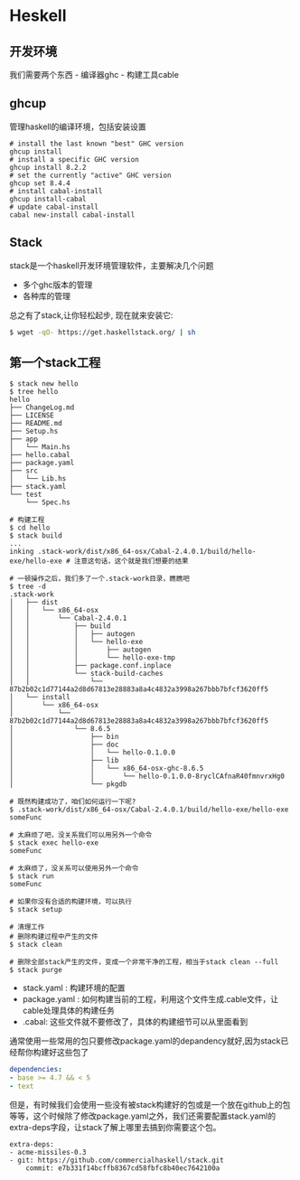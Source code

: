 # Heskell
## 开发环境
我们需要两个东西
	- 编译器ghc
	- 构建工具cable

## ghcup
管理haskell的编译环境，包括安装设置
```
# install the last known "best" GHC version
ghcup install
# install a specific GHC version
ghcup install 8.2.2
# set the currently "active" GHC version
ghcup set 8.4.4
# install cabal-install
ghcup install-cabal
# update cabal-install
cabal new-install cabal-install
```

## Stack
stack是一个haskell开发环境管理软件，主要解决几个问题
 - 多个ghc版本的管理
 - 各种库的管理

总之有了stack,让你轻松起步, 现在就来安装它:

```sh
$ wget -qO- https://get.haskellstack.org/ | sh
```

## 第一个stack工程
```
$ stack new hello
$ tree hello
hello
├── ChangeLog.md
├── LICENSE
├── README.md
├── Setup.hs
├── app
│   └── Main.hs
├── hello.cabal
├── package.yaml
├── src
│   └── Lib.hs
├── stack.yaml
└── test
    └── Spec.hs
    
# 构建工程
$ cd hello
$ stack build
...
inking .stack-work/dist/x86_64-osx/Cabal-2.4.0.1/build/hello-exe/hello-exe # 注意这句话，这个就是我们想要的结果

# 一顿操作之后，我们多了一个.stack-work目录，瞧瞧吧
$ tree -d
.stack-work
│   ├── dist
│   │   └── x86_64-osx
│   │       └── Cabal-2.4.0.1
│   │           ├── build
│   │           │   ├── autogen
│   │           │   └── hello-exe
│   │           │       ├── autogen
│   │           │       └── hello-exe-tmp
│   │           ├── package.conf.inplace
│   │           └── stack-build-caches
│   │               └── 87b2b02c1d77144a2d8d67813e28883a8a4c4832a3998a267bbb7bfcf3620ff5
│   └── install
│       └── x86_64-osx
│           └── 87b2b02c1d77144a2d8d67813e28883a8a4c4832a3998a267bbb7bfcf3620ff5
│               └── 8.6.5
│                   ├── bin
│                   ├── doc
│                   │   └── hello-0.1.0.0
│                   ├── lib
│                   │   └── x86_64-osx-ghc-8.6.5
│                   │       └── hello-0.1.0.0-8ryclCAfnaR40fmnvrxHg0
│                   └── pkgdb

# 既然构建成功了，咱们如何运行一下呢?
$ .stack-work/dist/x86_64-osx/Cabal-2.4.0.1/build/hello-exe/hello-exe
someFunc

# 太麻烦了吧，没关系我们可以用另外一个命令
$ stack exec hello-exe
someFunc

# 太麻烦了，没关系可以使用另外一个命令
$ stack run
someFunc

# 如果你没有合适的构建环境，可以执行
$ stack setup

# 清理工作
# 删除构建过程中产生的文件
$ stack clean 

# 删除全部stack产生的文件，变成一个非常干净的工程，相当于stack clean --full
$ stack purge 
```

 - stack.yaml : 构建环境的配置
 - package.yaml : 如何构建当前的工程，利用这个文件生成.cable文件，让cable处理具体的构建任务
 - .cabal: 这些文件就不要修改了，具体的构建细节可以从里面看到

通常使用一些常用的包只要修改package.yaml的depandency就好,因为stack已经帮你构建好这些包了
```yaml
dependencies:
- base >= 4.7 && < 5
- text
```

但是，有时候我们会使用一些没有被stack构建好的包或是一个放在github上的包等等，这个时候除了修改package.yaml之外，我们还需要配置stack.yaml的extra-deps字段，让stack了解上哪里去搞到你需要这个包。
```
extra-deps:
- acme-missiles-0.3
- git: https://github.com/commercialhaskell/stack.git
    commit: e7b331f14bcffb8367cd58fbfc8b40ec7642100a
```